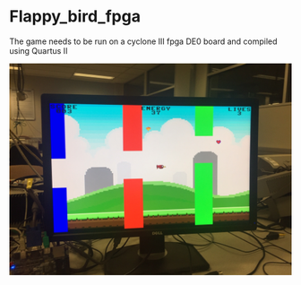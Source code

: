 # Flappy_bird_fpga

The game needs to be run on a cyclone III fpga DE0 board and compiled using Quartus II



![](https://github.com/tom277/Flappy_bird_fpga/blob/master/IMG_0845.JPG)
